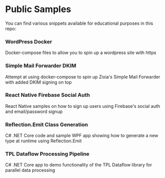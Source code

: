 # Public Samples
You can find various snippets available for educational purposes in this repo:
### WordPress Docker
Docker-compose files to allow you to spin up a wordpress site with https
### Simple Mail Forwarder DKIM
Attempt at using docker-compose to spin up Zixia's Simple Mail Forwarder with added DKIM signing on top
### React Native Firebase Social Auth
React Native samples on how to sign up users using Firebase's social auth and email/password signup
### Reflection.Emit Class Generation
C# .NET Core code and sample WPF app showing how to generate a new type at runtime using Reflection.Emit
### TPL Dataflow Processing Pipeline
C# .NET Core app to demo functionality of the TPL Dataflow library for parallel data processing
